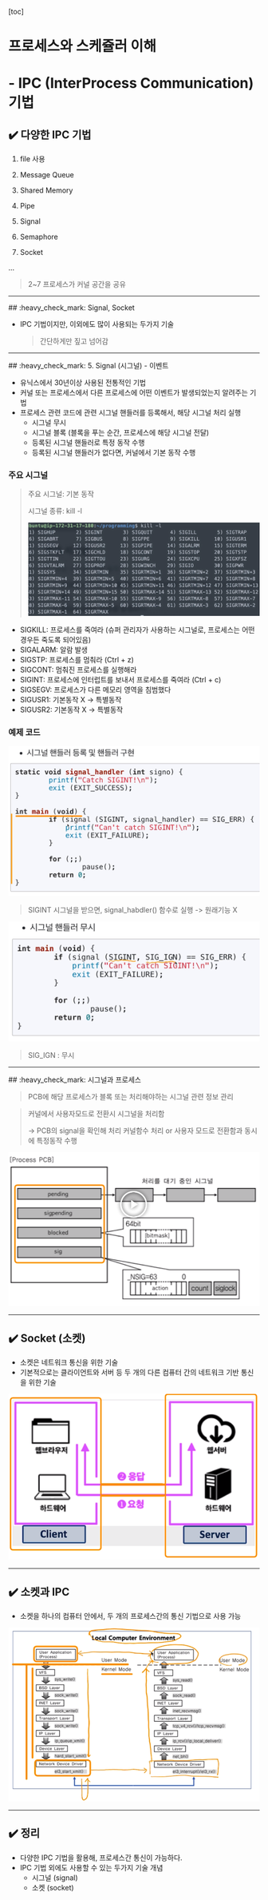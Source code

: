 [toc]

# 프로세스와 스케쥴러 이해 

# - IPC (InterProcess Communication) 기법

## :heavy_check_mark: 다양한 IPC 기법

1. file 사용

2. Message Queue

3. Shared Memory

4. Pipe

5. Signal

6. Semaphore

7. Socket

...

> 2~7 프로세스가 커널 공간을 공유



<hr>
## :heavy_check_mark: Signal, Socket

- IPC 기법이지만, 이외에도 많이 사용되는 두가지 기술

  > 간단하게만 짚고 넘어감



<hr>
## :heavy_check_mark: 5. Signal (시그널) - 이벤트

- 유닉스에서 30년이상 사용된 전통적인 기법
- 커널 또는 프로세스에서 다른 프로세스에 어떤 이벤트가 발생되었는지 알려주는 기법
- 프로세스 관련 코드에 관련 시그널 핸들러를 등록해서, 해당 시그널 처리 실행
  - 시그널 무시
  - 시그널 블록 (블록을 푸는 순간, 프로세스에 해당 시그널 전달)
  - 등록된 시그널 핸들러로 특정 동작 수행
  - 등록된 시그널 핸들러가 없다면, 커널에서 기본 동작 수행



### 주요 시그널

> 주요 시그널: 기본 동작
>
> 시그널 종류: kill -l
>
> ![image-20210222201704852](assets/image-20210222201704852.png)

- SIGKILL: 프로세스를 죽여라 (슈퍼 관리자가 사용하는 시그널로, 프로세스는 어떤 경우든 죽도록 되어있음)
- SIGALARM: 알람 발생
- SIGSTP: 프로세스를 멈춰라 (Ctrl + z)
- SIGCONT: 멈춰진 프로세스를 실행해라
- SIGINT: 프로세스에 인터럽트를 보내서 프로세스를 죽여라 (Ctrl + c)
- SIGSEGV: 프로세스가 다른 메모리 영역을 침범했다
- SIGUSR1: 기본동작 X -> 특별동작 
- SIGUSR2: 기본동작 X -> 특별동작 



### 예제 코드

![image-20210222201952617](assets/image-20210222201952617.png)

> SIGINT 시그널을 받으면, signal_habdler() 함수로 실행 -> 원래기능 X

![image-20210222202035660](assets/image-20210222202035660.png)

> SIG_IGN : 무시



<hr>
## :heavy_check_mark: 시그널과 프로세스

> PCB에 해당 프로세스가 블록 또는 처리해야하는 시그널 관련 정보 관리

> 커널에서 사용자모드로 전환시 시그널을 처리함
>
> -> PCB의 signal을 확인해 처리 커널함수 처리 or 사용자 모드로 전환함과 동시에 특정동작 수행

![image-20210222202148204](assets/image-20210222202148204.png)





<hr>

## :heavy_check_mark: Socket (소켓)

- 소켓은 네트워크 통신을 위한 기술
- 기본적으로는 클라이언트와 서버 등 두 개의 다른 컴퓨터 간의 네트워크 기반 통신을 위한 기술

![image-20210222202834694](assets/image-20210222202834694.png)



<hr>

## :heavy_check_mark: 소켓과 IPC

- 소켓을 하나의 컴퓨터 안에서, 두 개의 프로세스간의 통신 기법으로 사용 가능 

![image-20210222203103872](assets/image-20210222203103872.png)



<hr>

## :heavy_check_mark: 정리

- 다양한 IPC 기법을 활용해, 프로세스간 통신이 가능하다.
- IPC 기법 외에도 사용할 수 있는 두가지 기술 개념
  - 시그널 (signal)
  - 소켓 (socket)




